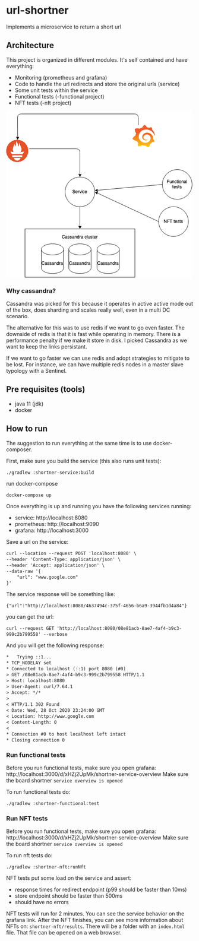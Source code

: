 # url-shortner
Implements a microservice to return a short url

## Architecture

This project is organized in different modules. It's self contained and have everything:
- Monitoring (prometheus and grafana)
- Code to handle the url redirects and store the original urls (service)
- Some unit tests within the service
- Functional tests (-functional project)
- NFT tests (-nft project)


![alt text](diagram.png "Logo Title Text 1")

### Why cassandra?
Cassandra was picked for this because it operates in active active mode out of the box, does sharding and scales really well, even in a multi DC scenario.

The alternative for this was to use redis if we want to go even faster. The downside of redis is that it is fast while operating in memory. There is a performance penalty if we make it store in disk.
I picked Cassandra as we want to keep the links persistant.

If we want to go faster we can use redis and adopt strategies to mitigate to be lost. For instance, we can have multiple redis nodes in a master slave typology with a Sentinel. 

## Pre requisites (tools)
- java 11 (jdk)
- docker

## How to run
The suggestion to run everything at the same time is to use docker-composer.

First, make sure you build the service (this also runs unit tests):

```
./gradlew :shortner-service:build
```

run docker-compose
```
docker-compose up
```

Once everything is up and running you have the following services running:

- service: http://localhost:8080
- prometheus: http://localhost:9090
- grafana: http://localhost:3000


Save a url on the service:
```
curl --location --request POST 'localhost:8080' \
--header 'Content-Type: application/json' \
--header 'Accept: application/json' \
--data-raw '{
    "url": "www.google.com"
}'
```

The service response will be something like:

```
{"url":"http://localhost:8080/4637494c-375f-4656-b6a9-3944fb1d4a84"}
```


you can get the url:
```
curl --request GET 'http://localhost:8080/08e81acb-8ae7-4af4-b9c3-999c2b799558' --verbose
```

And you will get the following response:
```
*   Trying ::1...
* TCP_NODELAY set
* Connected to localhost (::1) port 8080 (#0)
> GET /08e81acb-8ae7-4af4-b9c3-999c2b799558 HTTP/1.1
> Host: localhost:8080
> User-Agent: curl/7.64.1
> Accept: */*
>
< HTTP/1.1 302 Found
< Date: Wed, 28 Oct 2020 23:24:00 GMT
< Location: http://www.google.com
< Content-Length: 0
<
* Connection #0 to host localhost left intact
* Closing connection 0
```

### Run functional tests
Before you run functional tests, make sure you open grafana: http://localhost:3000/d/xHZj2UpMk/shortner-service-overview
Make sure the board shortner `service overview is opened`

To run functional tests do:
```
./gradlew :shortner-functional:test
```

### Run NFT tests 
Before you run functional tests, make sure you open grafana: http://localhost:3000/d/xHZj2UpMk/shortner-service-overview
Make sure the board shortner `service overview is opened`

To run nft tests do:

```
./gradlew :shortner-nft:runNft
```


NFT tests put some load on the service and assert:
- response times for redirect endpoint (p99 should be faster than 10ms)
- store endpoint should be faster than 500ms
- should have no errors


NFT tests will run for 2 minutes. You can see the service behavior on the grafana link.
After the NFT finishes, you can see more information about NFTs on: `shortner-nft/results`. There will be a folder with an `index.html` file. That file can be opened on a web browser.
